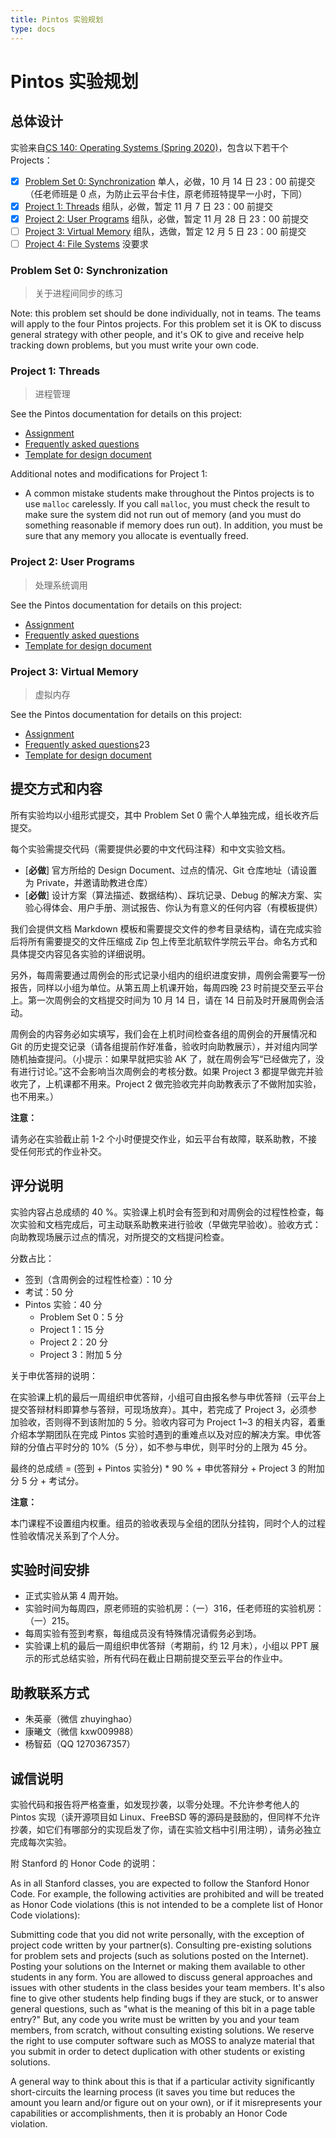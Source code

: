 ```yaml
---
title: Pintos 实验规划
type: docs
---
```


# Pintos 实验规划

## 总体设计

实验来自[CS 140: Operating Systems (Spring 2020)](http://web.stanford.edu/~ouster/cgi-bin/cs140-spring20/index.php)，包含以下若干个 Projects：

- [x] [Problem Set 0: Synchronization](http://web.stanford.edu/~ouster/cgi-bin/cs140-spring20/problemSet0.php) 单人，必做，10 月 14 日 23：00 前提交（任老师班是 0 点，为防止云平台卡住，原老师班特提早一小时，下同）
- [x] [Project 1: Threads](http://web.stanford.edu/~ouster/cgi-bin/cs140-spring20/pintosProjects.php) 组队，必做，暂定 11 月 7 日 23：00 前提交
- [x] [Project 2: User Programs](http://web.stanford.edu/~ouster/cgi-bin/cs140-spring20/pintosProjects.php) 组队，必做，暂定 11 月 28 日 23：00 前提交
- [ ] [Project 3: Virtual Memory](http://web.stanford.edu/~ouster/cgi-bin/cs140-spring20/pintosProjects.php) 组队，选做，暂定 12 月 5 日 23：00 前提交
- [ ] [Project 4: File Systems](http://web.stanford.edu/~ouster/cgi-bin/cs140-spring20/pintosProjects.php) 没要求

### Problem Set 0: Synchronization

> 关于进程间同步的练习

Note: this problem set should be done individually, not in teams. The teams will apply to the four Pintos projects. For this problem set it is OK to discuss general strategy with other people, and it's OK to give and receive help tracking down problems, but you must write your own code.

### Project 1: Threads

> 进程管理

See the Pintos documentation for details on this project:

- [Assignment](http://web.stanford.edu/~ouster/cgi-bin/cs140-spring20/pintos/pintos_2.html)
- [Frequently asked questions](http://web.stanford.edu/~ouster/cgi-bin/cs140-spring20/pintos/pintos_2.html#Project%201%20FAQ)
- [Template for design document](http://web.stanford.edu/~ouster/cgi-bin/cs140-spring20/pintos/threads.tmpl)

Additional notes and modifications for Project 1:

- A common mistake students make throughout the Pintos projects is to use `malloc` carelessly. If you call `malloc`, you must check the result to make sure the system did not run out of memory (and you must do something reasonable if memory does run out). In addition, you must be sure that any memory you allocate is eventually freed.

### Project 2: User Programs

> 处理系统调用

See the Pintos documentation for details on this project:

- [Assignment](http://web.stanford.edu/~ouster/cgi-bin/cs140-spring20/pintos/pintos_3.html)
- [Frequently asked questions](http://web.stanford.edu/~ouster/cgi-bin/cs140-spring20/pintos/pintos_3.html#Project%202%20FAQ)
- [Template for design document](http://web.stanford.edu/~ouster/cgi-bin/cs140-spring20/pintos/userprog.tmpl)

### Project 3: Virtual Memory

> 虚拟内存

See the Pintos documentation for details on this project:

- [Assignment](http://web.stanford.edu/~ouster/cgi-bin/cs140-spring20/pintos/pintos_4.html)
- [Frequently asked questions](http://web.stanford.edu/~ouster/cgi-bin/cs140-spring20/pintos/pintos_4.html#Project%203%20FAQ)23
- [Template for design document](http://web.stanford.edu/~ouster/cgi-bin/cs140-spring20/pintos/vm.tmpl)

## 提交方式和内容

所有实验均以小组形式提交，其中 Problem Set 0 需个人单独完成，组长收齐后提交。

每个实验需提交代码（需要提供必要的中文代码注释）和中文实验文档。

- [**必做**] 官方所给的 Design Document、过点的情况、Git 仓库地址（请设置为 Private，并邀请助教进仓库）
- [**必做**] 设计方案（算法描述、数据结构）、踩坑记录、Debug 的解决方案、实验心得体会、用户手册、测试报告、你认为有意义的任何内容（有模板提供）

我们会提供文档 Markdown 模板和需要提交文件的参考目录结构，请在完成实验后将所有需要提交的文件压缩成 Zip 包上传至北航软件学院云平台。命名方式和具体提交内容见各实验的详细说明。

另外，每周需要通过周例会的形式记录小组内的组织进度安排，周例会需要写一份报告，同样以小组为单位。从第五周上机课开始，每周四晚 23 时前提交至云平台上。第一次周例会的文档提交时间为 10 月 14 日，请在 14 日前及时开展周例会活动。

周例会的内容务必如实填写，我们会在上机时间检查各组的周例会的开展情况和 Git 的历史提交记录（请各组提前作好准备，验收时向助教展示），并对组内同学随机抽查提问。（小提示：如果早就把实验 AK 了，就在周例会写“已经做完了，没有进行讨论。”这不会影响当次周例会的考核分数。如果 Project 3 都提早做完并验收完了，上机课都不用来。Project 2 做完验收完并向助教表示了不做附加实验，也不用来。）

**注意：**

请务必在实验截止前 1-2 个小时便提交作业，如云平台有故障，联系助教，不接受任何形式的作业补交。

## 评分说明

实验内容占总成绩的 40 \%。实验课上机时会有签到和对周例会的过程性检查，每次实验和文档完成后，可主动联系助教来进行验收（早做完早验收）。验收方式：向助教现场展示过点的情况，对所提交的文档提问检查。

分数占比：

- 签到（含周例会的过程性检查）：10 分
- 考试：50 分
- Pintos 实验：40 分
  - Problem Set 0：5 分
  - Project 1：15 分
  - Project 2：20 分
  - Project 3：附加 5 分

关于申优答辩的说明：

在实验课上机的最后一周组织申优答辩，小组可自由报名参与申优答辩（云平台上提交答辩材料即算参与答辩，可现场放弃）。其中，若完成了 Project 3，必须参加验收，否则得不到该附加的 5 分。验收内容可为 Project 1~3 的相关内容，着重介绍本学期团队在完成 Pintos 实验时遇到的重难点以及对应的解决方案。申优答辩的分值占平时分的 10%（5 分），如不参与申优，则平时分的上限为 45 分。

最终的总成绩 = (签到 + Pintos 实验分) \* 90 \% + 申优答辩分 + Project 3 的附加分 5 分 + 考试分。

**注意：**

本门课程不设置组内权重。组员的验收表现与全组的团队分挂钩，同时个人的过程性验收情况关系到了个人分。

## 实验时间安排

- 正式实验从第 4 周开始。
- 实验时间为每周四，原老师班的实验机房：（一）316，任老师班的实验机房：（一）215。
- 每周实验有签到考察，每组成员没有特殊情况请假务必到场。
- 实验课上机的最后一周组织申优答辩（考期前，约 12 月末），小组以 PPT 展示的形式总结实验，所有代码在截止日期前提交至云平台的作业中。

## 助教联系方式

- 朱英豪（微信 zhuyinghao）
- 康曦文（微信 kxw009988）
- 杨智茹（QQ 1270367357）

## 诚信说明

实验代码和报告将严格查重，如发现抄袭，以零分处理。不允许参考他人的 Pintos 实现（读开源项目如 Linux、FreeBSD 等的源码是鼓励的，但同样不允许抄袭，如它们有哪部分的实现启发了你，请在实验文档中引用注明），请务必独立完成每次实验。

附 Stanford 的 Honor Code 的说明：

As in all Stanford classes, you are expected to follow the Stanford Honor Code. For example, the following activities are prohibited and will be treated as Honor Code violations (this is not intended to be a complete list of Honor Code violations):

Submitting code that you did not write personally, with the exception of project code written by your partner(s).
Consulting pre-existing solutions for problem sets and projects (such as solutions posted on the Internet).
Posting your solutions on the Internet or making them available to other students in any form.
You are allowed to discuss general approaches and issues with other students in the class besides your team members. It's also fine to give other students help finding bugs if they are stuck, or to answer general questions, such as "what is the meaning of this bit in a page table entry?" But, any code you write must be written by you and your team members, from scratch, without consulting existing solutions. We reserve the right to use computer software such as MOSS to analyze material that you submit in order to detect duplication with other students or existing solutions.

A general way to think about this is that if a particular activity significantly short-circuits the learning process (it saves you time but reduces the amount you learn and/or figure out on your own), or if it misrepresents your capabilities or accomplishments, then it is probably an Honor Code violation.
